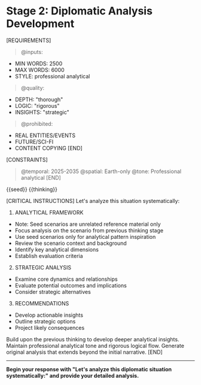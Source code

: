 <!-- @template: diplomatic-reasoning -->
<!-- @purpose: Develop analytical insights -->
<!-- @flow: thinking->reasoning->reflecting -->
<!-- @version: 0.0.3 -->

# Stage 2: Diplomatic Analysis Development

[REQUIREMENTS]
> @inputs:
- MIN WORDS: 2500
- MAX WORDS: 6000
- STYLE: professional analytical

> @quality:
- DEPTH: "thorough"
- LOGIC: "rigorous"
- INSIGHTS: "strategic"

> @prohibited:
- REAL ENTITIES/EVENTS
- FUTURE/SCI-FI
- CONTENT COPYING
[END]

[CONSTRAINTS]
> @temporal: 2025-2035
> @spatial: Earth-only
> @tone: Professional analytical
[END]

<!-- @data -->
<!-- @hint: Seeds contain multiple unrelated diplomatic scenarios -->
<!-- @hint: Use seeds only as inspiration for analytical patterns -->
<!-- @hint: Focus on previous thinking output for direct analysis -->
<inspirations>{{seed}}</inspirations>
<thinking>{{thinking}}</thinking>

[CRITICAL INSTRUCTIONS]
Let's analyze this situation systematically:

1. ANALYTICAL FRAMEWORK
- Note: Seed scenarios are unrelated reference material only
- Focus analysis on the scenario from previous thinking stage
- Use seed scenarios only for analytical pattern inspiration
- Review the scenario context and background
- Identify key analytical dimensions
- Establish evaluation criteria

2. STRATEGIC ANALYSIS
- Examine core dynamics and relationships
- Evaluate potential outcomes and implications
- Consider strategic alternatives

3. RECOMMENDATIONS
- Develop actionable insights
- Outline strategic options
- Project likely consequences

Build upon the previous thinking to develop deeper analytical insights.
Maintain professional analytical tone and rigorous logical flow.
Generate original analysis that extends beyond the initial narrative.
[END]

---
**Begin your response with "Let's analyze this diplomatic situation systematically:" and provide your detailed analysis.**
